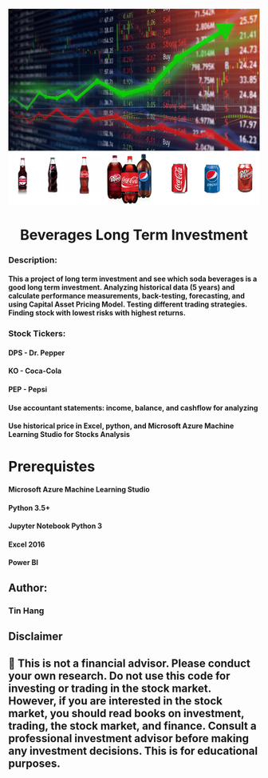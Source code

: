 <p align="center">
        <img src="Soda.PNG">
</p>       
<h1 align="center">Beverages Long Term Investment</h1>

### Description:
#### This a project of long term investment and see which soda beverages is a good long term investment. Analyzing historical data (5 years) and calculate performance measurements, back-testing, forecasting, and using Capital Asset Pricing Model. Testing different trading strategies. Finding stock with lowest risks with highest returns.  

### Stock Tickers: 
#### DPS - Dr. Pepper
#### KO - Coca-Cola
#### PEP - Pepsi
        
#### Use accountant statements: income, balance, and cashflow for analyzing  
#### Use historical price in Excel, python, and Microsoft Azure Machine Learning Studio for Stocks Analysis  


# Prerequistes
#### Microsoft Azure Machine Learning Studio  

#### Python 3.5+

#### Jupyter Notebook Python 3

#### Excel 2016

#### Power BI  

## Author:  
### Tin Hang  

## Disclaimer
## 🔴 This is not a financial advisor. Please conduct your own research. Do not use this code for investing or trading in the stock market. However, if you are interested in the stock market, you should read books on investment, trading, the stock market, and finance. Consult a professional investment advisor before making any investment decisions. This is for educational purposes.   

